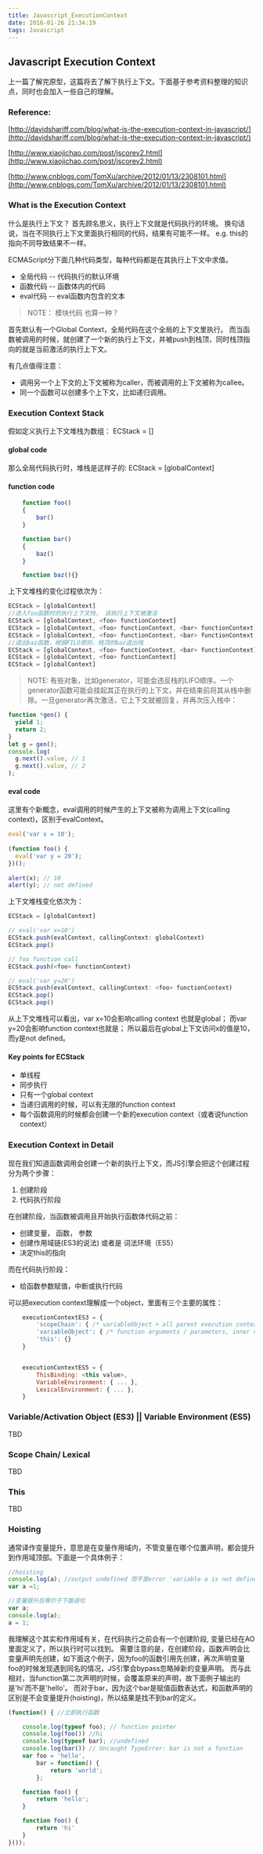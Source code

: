 ```yaml
---
title: Javascript_ExecutionContext
date: 2018-01-26 21:34:19
tags: Javascript
---
```


## Javascript Execution Context

上一篇了解完原型，这篇将去了解下执行上下文。下面基于参考资料整理的知识点，同时也会加入一些自己的理解。

### Reference:
[http://davidshariff.com/blog/what-is-the-execution-context-in-javascript/](http://davidshariff.com/blog/what-is-the-execution-context-in-javascript/)

[http://www.xiaojichao.com/post/jscorev2.html](http://www.xiaojichao.com/post/jscorev2.html)

[http://www.cnblogs.com/TomXu/archive/2012/01/13/2308101.html](http://www.cnblogs.com/TomXu/archive/2012/01/13/2308101.html)

### What is the Execution Context

什么是执行上下文？ 首先顾名思义，执行上下文就是代码执行的环境。 换句话说，当在不同执行上下文里面执行相同的代码，结果有可能不一样。 e.g. this的指向不同导致结果不一样。

ECMAScript分下面几种代码类型，每种代码都是在其执行上下文中求值。
* 全局代码 -- 代码执行的默认环境
* 函数代码 -- 函数体内的代码
* eval代码 -- eval函数内包含的文本

> NOTE： 模块代码 也算一种？


首先默认有一个Global Context，全局代码在这个全局的上下文里执行。 而当函数被调用的时候，就创建了一个新的执行上下文，并被push到栈顶，同时栈顶指向的就是当前激活的执行上下文。

有几点值得注意：
* 调用另一个上下文的上下文被称为caller，而被调用的上下文被称为callee。
* 同一个函数可以创建多个上下文，比如递归调用。

### Execution Context Stack

假如定义执行上下文堆栈为数组：
    ECStack = []

#### global code
那么全局代码执行时，堆栈是这样子的:
    ECStack = [globalContext]

#### function code

```javascript
    function foo()
    {
        bar()
    }

    function bar()
    {
        baz()
    }

    function baz(){}

```
上下文堆栈的变化过程依次为：
```javascript
ECStack = [globalContext]
//进入foo函数时的执行上下文栈， 该执行上下文被激活
ECStack = [globalContext, <foo> functionContext]
ECStack = [globalContext, <foo> functionContext, <bar> functionContext]
ECStack = [globalContext, <foo> functionContext, <bar> functionContext, <baz> functionContext]
//退出baz函数，根据FILO原则，栈顶的baz退出栈
ECStack = [globalContext, <foo> functionContext, <bar> functionContext]
ECStack = [globalContext, <foo> functionContext]
ECStack = [globalContext]
```

> NOTE: 有些对象，比如generator，可能会违反栈的LIFO顺序。一个generator函数可能会挂起其正在执行的上下文，并在结束前将其从栈中删除。一旦generator再次激活，它上下文就被回复，并再次压入栈中：
```javascript
function *gen() {
  yield 1;
  return 2;
}
let g = gen();
console.log(
  g.next().value, // 1
  g.next().value, // 2
);
```

#### eval code
这里有个新概念，eval调用的时候产生的上下文被称为调用上下文(calling context)，区别于evalContext。
```javascript
eval('var x = 10');
 
(function foo() {
  eval('var y = 20');
})();
 
alert(x); // 10
alert(y); // not defined
```

上下文堆栈变化依次为：
```javascript
ECStack = [globalContext]

// eval('var x=10')
ECStack.push(evalContext, callingContext: globalContext)
ECStack.pop()

// foo function call
ECStack.push(<foo> functionContext)

// eval('var y=20')
ECStack.push(evalContext, callingContext: <foo> functionContext)
ECStack.pop()
ECStack.pop()
```
从上下文堆栈可以看出，var x=10会影响calling context 也就是global； 而var y=20会影响function context也就是<foo>； 所以最后在global上下文访问x的值是10，而y是not defined。

#### Key points for ECStack
* 单线程
* 同步执行
* 只有一个global context
* 当递归调用的时候，可以有无限的function context
* 每个函数调用的时候都会创建一个新的execution context（或者说function context）

### Execution Context in Detail 
现在我们知道函数调用会创建一个新的执行上下文，而JS引擎会把这个创建过程分为两个步骤：
1. 创建阶段
2. 代码执行阶段

在创建阶段，当函数被调用且开始执行函数体代码之前：
* 创建变量， 函数， 参数
* 创建作用域链(ES3的说法) 或者是 词法环境（ES5）
* 决定this的指向

而在代码执行阶段：
* 给函数参数赋值，中断或执行代码

可以把execution context理解成一个object，里面有三个主要的属性：
```javascript
    executionContextES3 = {
        'scopeChain': { /* variableObject + all parent execution context's variableObject */ },
        'variableObject': { /* function arguments / parameters, inner variable and function declarations */ },
        'this': {}
    }


    executionContextES5 = {
        ThisBinding: <this value>,
        VariableEnvironment: { ... },
        LexicalEnvironment: { ... },
    }
```




### Variable/Activation Object (ES3) || Variable Environment (ES5)
TBD

### Scope Chain/ Lexical
TBD

### This
TBD

### Hoisting

通常译作变量提升，意思是在变量作用域内，不管变量在哪个位置声明，都会提升到作用域顶部。下面是一个具体例子：
```javascript
//hoisting
console.log(a); //output undefined 而不是error 'variable a is not defined'
var a =1;

//变量提升后等价于下面语句
var a;
console.log(a);
a = 1;
```

我理解这个其实和作用域有关，在代码执行之前会有一个创建阶段, 变量已经在AO里面定义了，所以执行时可以找到。
需要注意的是，在创建阶段，函数声明会比变量声明先创建，如下面这个例子，因为foo的函数引用先创建，再次声明变量foo的时候发现遇到同名的情况，JS引擎会bypass忽略掉新的变量声明。 而与此相对，当function第二次声明的时候，会覆盖原来的声明，故下面例子输出的是'hi'而不是'hello'。
而对于bar，因为这个bar是赋值函数表达式，和函数声明的区别是不会变量提升(hoisting)，所以结果是找不到bar的定义。

```javascript
(function() { //立即执行函数

    console.log(typeof foo); // function pointer
	console.log(foo()) //hi
	console.log(typeof bar); //undefined
    console.log(bar()) // Uncaught TypeError: bar is not a function
    var foo = 'hello',
        bar = function() {
            return 'world';
        };

    function foo() {
        return 'hello';
    }

    function foo() {
        return 'hi'
    }
}());
```